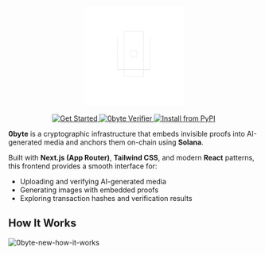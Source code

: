 <p align="center">
  <img src="public/logos/logo-dark.png" alt="0byte logo" width="200"/>
</p>

<p align="center">
  <a href="https://www.0byte.tech/">
    <img src="https://img.shields.io/badge/Get%20Started-1abc9c?style=for-the-badge" alt="Get Started">
  </a>
  <a href="https://0byte.tech/verify">
    <img src="https://img.shields.io/badge/0byte%20Verifer-4C51BF?style=for-the-badge" alt="0byte Verifier">
  </a>
  <a href="https://pypi.org/project/zbyte">
    <img src="https://img.shields.io/badge/PyPI-zbyte-blue?style=for-the-badge" alt="Install from PyPI">
  </a>
</p>

**0byte** is a cryptographic infrastructure that embeds invisible proofs into AI-generated media and anchors them on-chain using **Solana**.

Built with **Next.js (App Router)**, **Tailwind CSS**, and modern **React** patterns, this frontend provides a smooth interface for:

- Uploading and verifying AI-generated media  
- Generating images with embedded proofs  
- Exploring transaction hashes and verification results

## How It Works
![0byte-new-how-it-works](https://github.com/user-attachments/assets/63f876e8-fff1-438e-8b8e-d77e64b0a68a)

